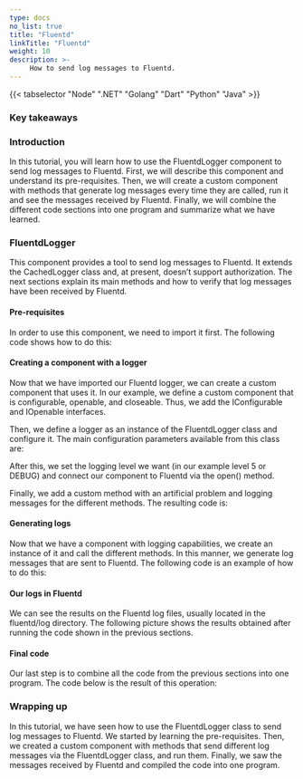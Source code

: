 ```yaml
---
type: docs
no_list: true
title: "Fluentd"
linkTitle: "Fluentd"
weight: 10
description: >-
     How to send log messages to Fluentd.
---
```


{{< tabselector "Node" ".NET" "Golang" "Dart" "Python" "Java" >}}

### Key takeaways

### Introduction

In this tutorial, you will learn how to use the FluentdLogger component to send log messages to Fluentd. First, we will describe this component and understand its pre-requisites. Then, we will create a custom component with methods that generate log messages every time they are called, run it and see the messages received by Fluentd. Finally, we will combine the different code sections into one program and summarize what we have learned.

### FluentdLogger

This component provides a tool to send log messages to Fluentd. It extends the CachedLogger class and, at present, doesn’t support authorization. The next sections explain its main methods and how to verify that log messages have been received by Fluentd.

#### Pre-requisites

In order to use this component, we need to import it first. The following code shows how to do this:

#### Creating a component with a logger

Now that we have imported our Fluentd logger, we can create a custom component that uses it. In our example, we define a custom component that is configurable, openable, and closeable. Thus, we add the IConfigurable and IOpenable interfaces. 

Then, we define a logger as an instance of the FluentdLogger class and configure it. The main configuration parameters available from this class are:



After this, we set the logging level we want (in our example level 5 or DEBUG) and connect our component to Fluentd via the open() method.

Finally, we add a custom method with an artificial problem and logging messages for the different methods. The resulting code is:


#### Generating logs

Now that we have a component with logging capabilities, we create an instance of it and call the different methods. In this manner, we generate log messages that are sent to Fluentd. The following code is an example of how to do this:

#### Our logs in Fluentd

We can see the results on the Fluentd log files, usually located in the fluentd/log directory. The following picture shows the results obtained after running the code shown in the previous sections.

#### Final code

Our last step is to combine all the code from the previous sections into one program. The code below is the result of this operation:

### Wrapping up

In this tutorial, we have seen how to use the FluentdLogger class to send log messages to Fluentd. We started by learning the pre-requisites. Then, we created a custom component with methods that send different log messages via the FluentdLogger class, and run them. Finally, we saw the messages received by Fluentd and compiled the code into one program.
